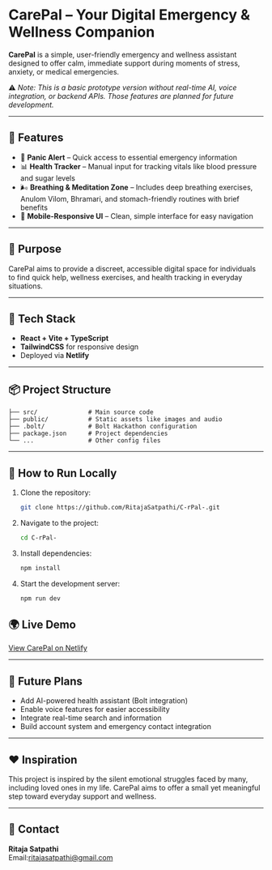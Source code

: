 
# CarePal – Your Digital Emergency & Wellness Companion

**CarePal** is a simple, user-friendly emergency and wellness assistant designed to offer calm, immediate support during moments of stress, anxiety, or medical emergencies.

⚠️ *Note: This is a basic prototype version without real-time AI, voice integration, or backend APIs. Those features are planned for future development.*

---

## 🚀 Features

- 🛑 **Panic Alert** – Quick access to essential emergency information  
- 📊 **Health Tracker** – Manual input for tracking vitals like blood pressure and sugar levels  
- 🌬️ **Breathing & Meditation Zone** – Includes deep breathing exercises, Anulom Vilom, Bhramari, and stomach-friendly routines with brief benefits  
- 📱 **Mobile-Responsive UI** – Clean, simple interface for easy navigation  

---

## 🎯 Purpose

CarePal aims to provide a discreet, accessible digital space for individuals to find quick help, wellness exercises, and health tracking in everyday situations.

---

## 🔧 Tech Stack

- **React + Vite + TypeScript**  
- **TailwindCSS** for responsive design  
- Deployed via **Netlify**  

---

## 📦 Project Structure

```
├── src/              # Main source code  
├── public/           # Static assets like images and audio  
├── .bolt/            # Bolt Hackathon configuration  
├── package.json      # Project dependencies  
└── ...               # Other config files  
```

---

## 📂 How to Run Locally

1. Clone the repository:
   ```bash
   git clone https://github.com/RitajaSatpathi/C-rPal-.git
   ```
2. Navigate to the project:
   ```bash
   cd C-rPal-
   ```
3. Install dependencies:
   ```bash
   npm install
   ```
4. Start the development server:
   ```bash
   npm run dev
   ```

## 🌍 Live Demo

[View CarePal on Netlify](https://685bb2c7acf12ca29241cc96--caerpal.netlify.app/)  

---

## 📌 Future Plans

- Add AI-powered health assistant (Bolt integration)  
- Enable voice features for easier accessibility  
- Integrate real-time search and information  
- Build account system and emergency contact integration  

---

## ❤️ Inspiration

This project is inspired by the silent emotional struggles faced by many, including loved ones in my life. CarePal aims to offer a small yet meaningful step toward everyday support and wellness.

---

## 📩 Contact

**Ritaja Satpathi**  
Email:ritajasatpathi@gmail.com  

